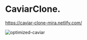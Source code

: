 # CaviarClone. 
https://caviar-clone-mira.netlify.com/

![optimized-caviar](https://user-images.githubusercontent.com/9543780/45912074-bf972100-bdd0-11e8-88f6-b2d5884447d4.png)


